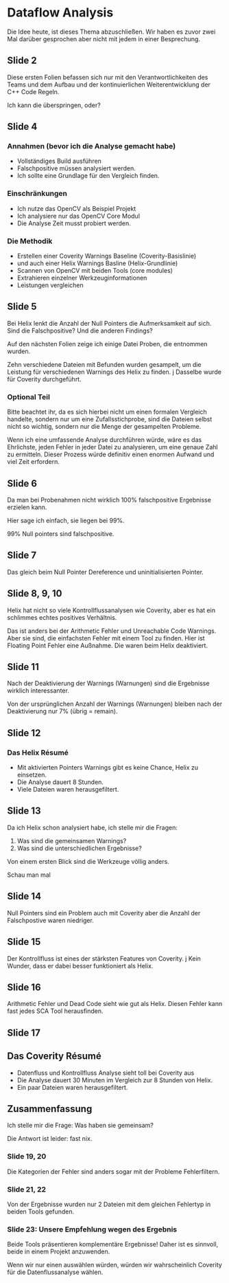 # Dataflow Analysis # 

Die Idee heute, ist dieses Thema abzuschließen. 
Wir haben es zuvor zwei Mal darüber gesprochen aber nicht mit jedem in einer Besprechung.

## Slide 2 ##

Diese ersten Folien befassen sich nur mit den Verantwortlichkeiten des Teams und dem Aufbau und der kontinuierlichen Weiterentwicklung der C++ Code Regeln.

Ich kann die überspringen, oder?

## Slide 4 ##

### Annahmen (bevor ich die Analyse gemacht habe) ###

 * Vollständiges Build ausführen
 * Falschpositive müssen analysiert werden.
 * Ich sollte eine Grundlage für den Vergleich finden.


### Einschränkungen ###

 * Ich nutze das OpenCV als Beispiel Projekt
 * Ich analysiere nur das OpenCV Core Modul
 * Die Analyse Zeit musst probiert werden.


### Die Methodik ###

  * Erstellen einer Coverity Warnings Baseline (Coverity-Basislinie)
  * und auch einer Helix Warnings Basline (Helix-Grundlinie)
  * Scannen von OpenCV mit beiden Tools (core modules)
  * Extrahieren einzelner Werkzeuginformationen
  * Leistungen vergleichen


## Slide 5 ##

Bei Helix lenkt die Anzahl der Null Pointers die Aufmerksamkeit auf sich. Sind die Falschpositive? Und die anderen Findings?

Auf den nächsten Folien zeige ich einige Datei Proben, die entnommen wurden. 

Zehn verschiedene Dateien mit Befunden wurden gesampelt, um die Leistung für verschiedenen Warnings des Helix zu finden. 
j
Dasselbe wurde für Coverity durchgeführt.

### Optional Teil ###

Bitte beachtet ihr, da es sich hierbei nicht um einen formalen Vergleich handelte, sondern nur um eine Zufallsstichprobe, sind die Dateien selbst nicht so wichtig, sondern nur die Menge der gesampelten Probleme.

Wenn ich eine umfassende Analyse durchführen würde, wäre es das Ehrlichste, jeden Fehler in jeder Datei zu analysieren, um eine genaue Zahl zu ermitteln. 
Dieser Prozess würde definitiv einen enormen Aufwand und viel Zeit erfordern.


## Slide 6 ##

Da man bei Probenahmen nicht wirklich 100% falschpositive Ergebnisse erzielen kann. 

Hier sage ich einfach, sie liegen bei 99%.

99% Null pointers sind falschpositive. 


## Slide 7 ##

Das gleich beim Null Pointer Dereference und uninitialisierten Pointer.


## Slide 8, 9, 10 ##

Helix hat nicht so viele Kontrollflussanalysen wie Coverity, aber es hat ein schlimmes echtes positives Verhältnis.

Das ist anders bei der Arithmetic Fehler und Unreachable Code Warnings. Aber sie sind, die einfachsten Fehler mit einem Tool zu finden.
Hier ist Floating Point Fehler eine Außnahme. Die waren beim Helix deaktiviert.


## Slide 11 ##

Nach der Deaktivierung der Warnings (Warnungen) sind die Ergebnisse wirklich interessanter.

Von der ursprünglichen Anzahl der Warnings (Warnungen) bleiben nach der Deaktivierung nur 7% (übrig = remain).


## Slide 12 ##

### Das Helix Résumé ###

* Mit aktivierten Pointers Warnings gibt es keine Chance, Helix zu einsetzen.
* Die Analyse dauert 8 Stunden.
* Viele Dateien waren herausgefiltert.



## Slide 13 ##

Da ich Helix schon analysiert habe, ich stelle mir die Fragen: 
1. Was sind die gemeinsamen Warnings?
2. Was sind die unterschiedlichen Ergebnisse?

Von einem ersten Blick sind die Werkzeuge völlig anders. 

Schau man mal

## Slide 14 ##

Null Pointers sind ein Problem auch mit Coverity aber die Anzahl der Falschpostive waren niedriger.

## Slide 15 ##

Der Kontrollfluss ist eines der stärksten Features von Coverity. 
j
Kein Wunder, dass er dabei besser funktioniert als Helix.

## Slide 16 ##

Arithmetic Fehler und Dead Code sieht wie gut als Helix. Diesen Fehler kann fast jedes SCA Tool herausfinden.

## Slide 17 ##

## Das Coverity Résumé ##

* Datenfluss und Kontrollfluss Analyse sieht toll bei Coverity aus
* Die Analyse dauert 30 Minuten im Vergleich zur 8 Stunden von Helix.
* Ein paar Dateien waren herausgefiltert.

## Zusammenfassung ##

Ich stelle mir die Frage: Was haben sie gemeinsam?

Die Antwort ist leider: fast nix.

### Slide 19, 20 ###

Die Kategorien der Fehler sind anders sogar mit der Probleme Fehlerfiltern.

### Slide 21, 22 ##

Von der Ergebnisse wurden nur 2 Dateien mit dem gleichen Fehlertyp in beiden Tools gefunden.

### Slide 23: Unsere Empfehlung wegen des Ergebnis ###

Beide Tools präsentieren komplementäre Ergebnisse! 
Daher ist es sinnvoll, beide in einem Projekt anzuwenden.

Wenn wir nur einen auswählen würden, würden wir wahrscheinlich Coverity für die Datenflussanalyse wählen.
